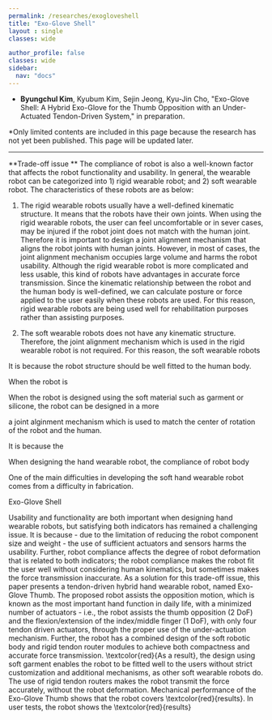 ```yaml
---
permalink: /researches/exogloveshell
title: "Exo-Glove Shell"
layout : single
classes: wide

author_profile: false
classes: wide
sidebar:
  nav: "docs"
---
```

- **Byungchul Kim**, Kyubum Kim, Sejin Jeong, Kyu-Jin Cho, "Exo-Glove Shell: A Hybrid Exo-Glove for the Thumb Opposition with an Under-Actuated Tendon-Driven System," in preparation.


*Only limited contents are included in this page because the research has not yet been published. This page will be updated later.

---

**Trade-off issue **
The compliance of robot is also a well-known factor that affects the robot functionality and usability. In general, the wearable robot can be categorized into 1) rigid wearable robot; and 2) soft wearable robot. The characteristics of these robots are as below:

1. The rigid wearable robots usually have a well-defined kinematic structure. It means that the robots have their own joints. When using the rigid wearable robots, the user can feel uncomfortable or in sever cases, may be injured if the robot joint does not match with the human joint. Therefore it is important to design a joint alignment mechanism that aligns the robot joints with human joints. However, in most of cases, the joint alignment mechanism occupies large volume and harms the robot usability. Although the rigid wearable robot is more complicated and less usable, this kind of robots have advantages in accurate force transmission. Since the kinematic relationship between the robot and the human body is well-defined, we can calculate posture or force applied to the user easily when these robots are used. For this reason, rigid wearable robots are being used well for rehabilitation purposes rather than assisting purposes.

2. The soft wearable robots does not have any kinematic structure. Therefore, the joint alignment mechanism which is used in the rigid wearable robot is not required. For this reason, the soft wearable robots

It is because the robot structure should be well fitted to the human body. 


When the robot is 

When the robot is designed using the soft material such as garment or silicone, the robot can be designed in a more 

a joint alginment mechanism which is used to match the center of rotation of the robot and the human. 

It is because the 



When designing the hand wearable robot, the compliance of robot body 

One of the main difficulties in developing the soft hand wearable robot comes from a difficulty in fabrication. 

Exo-Glove Shell


Usability and functionality are both important when designing hand wearable robots, but satisfying both indicators has remained a challenging issue. It is because - due to the limitation of reducing the robot component size and weight - the use of sufficient actuators and sensors harms the usability. Further, robot compliance affects the degree of robot deformation that is related to both indicators; the robot compliance makes the robot fit the user well without considering human kinematics, but sometimes makes the force transmission inaccurate. As a solution for this trade-off issue, this paper presents a tendon-driven hybrid hand wearable robot, named Exo-Glove Thumb. The proposed robot assists the opposition motion, which is known as the most important hand function in daily life, with a minimized number of actuators - i.e., the robot assists the thumb opposition (2 DoF) and the flexion/extension of the index/middle finger (1 DoF), with only four tendon driven actuators, through the proper use of the under-actuation mechanism. Further, the robot has a combined design of the soft robotic body and rigid tendon router modules to achieve both compactness and accurate force transmission. \textcolor{red}{As a result}, the design using soft garment enables the robot to be fitted well to the users without strict customization and additional mechanisms, as other soft wearable robots do. The use of rigid tendon routers makes the robot transmit the force accurately, without the robot deformation. Mechanical performance of the Exo-Glove Thumb shows that the robot covers \textcolor{red}{results}. In user tests, the robot shows the \textcolor{red}{results}